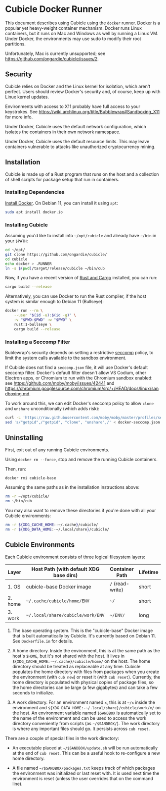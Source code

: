 # Cubicle Docker Runner

This document describes using Cubicle using the `docker` runner.
[Docker](<https://en.wikipedia.org/wiki/Docker_(software)>) is a popular yet
heavy-weight container mechanism. Docker runs Linux containers, but it runs on
Mac and Windows as well by running a Linux VM. Under Docker, the environments
may use sudo to modify their root partitions.

Unfortunately, Mac is currently unsupported; see
<https://github.com/ongardie/cubicle/issues/2>.

## Security

Cubicle relies on Docker and the Linux kernel for isolation, which aren't
perfect. Users should review Docker's security and, of course, keep up with
Linux kernel updates.

Environments with access to X11 probably have full access to your keystrokes.
See <https://wiki.archlinux.org/title/Bubblewrap#Sandboxing_X11> for more info.

Under Docker, Cubicle uses the default network configuration, which isolates
the containers in their own network namespace.

Under Docker, Cubicle uses the default resource limits. This may leave
containers vulnerable to attacks like unauthorized cryptocurrency mining.

## Installation

Cubicle is made up of a Rust program that runs on the host and a collection of
shell scripts for package setup that run in containers.

### Installing Dependencies

[Install Docker](https://docs.docker.com/get-docker/). On Debian 11, you can
install it using `apt`:

```sh
sudo apt install docker.io
```

### Installing Cubicle

Assuming you'd like to install into `~/opt/cubicle` and already have `~/bin` in
your `$PATH`:

```sh
cd ~/opt/
git clone https://github.com/ongardie/cubicle/
cd cubicle
echo docker > .RUNNER
ln -s $(pwd)/target/release/cubicle ~/bin/cub
```

Now, if you have a recent version of [Rust and
Cargo](https://www.rust-lang.org/tools/install) installed, you can run:

```sh
cargo build --release
```

Alternatively, you can use Docker to run the Rust compiler, if the host system
is similar enough to Debian 11 (Bullseye):

```sh
docker run --rm \
    --user "$(id -u):$(id -g)" \
    -v "$PWD:$PWD" -w "$PWD" \
    rust:1-bullseye \
    cargo build --release
```

### Installing a Seccomp Filter

Bublewrap's security depends on setting a restrictive
[seccomp](https://en.wikipedia.org/wiki/Seccomp) policy, to limit the system
calls available to the sandbox environment.

If Cubicle does not find a `seccomp.json` file, it will use Docker's default
seccomp filter. Docker's default filter doesn't allow VS Codium, other Electron
apps, or Chromium to run with the Chromium sandbox enabled: see
<https://github.com/moby/moby/issues/42441> and
<https://chromium.googlesource.com/chromium/src/+/HEAD/docs/linux/sandboxing.md>.

To work around this, we can edit Docker's seccomp policy to allow `clone` and
`unshare` unconditionally (which adds risk):

```sh
curl -L 'https://raw.githubusercontent.com/moby/moby/master/profiles/seccomp/default.json' > docker-seccomp.json
sed 's/"getpid",/"getpid", "clone", "unshare",/' < docker-seccomp.json > seccomp.json
```

## Uninstalling

First, exit out of any running Cubicle environments.

Using `docker rm --force`, stop and remove the running Cubicle containers.

Then, run:

```sh
docker rmi cubicle-base
```

Assuming the same paths as in the installation instructions above:

```sh
rm -r ~/opt/cubicle/
rm ~/bin/cub
```

You may also want to remove these directories if you're done with all your
Cubicle environments:

```sh
rm -r ${XDG_CACHE_HOME:-~/.cache}/cubicle/
rm -r ${XDG_DATA_HOME:-~/.local/share}/cubicle/
```

## Cubicle Environments

Each Cubicle environment consists of three logical filesystem layers:

| Layer   | Host Path (with default XDG base dirs) | Container Path   | Lifetime |
| ------- | -------------------------------------- | ---------------- | -------- |
| 1. OS   | cubicle-base Docker image              | `/` (read-write) | short    |
| 2. home | `~/.cache/cubicle/home/ENV`            | `~/`             | short    |
| 3. work | `~/.local/share/cubicle/work/ENV`      | `~/ENV/`         | long     |

1. The base operating system. This is the "cubicle-base" Docker image that is
   built automatically by Cubicle. It's currently based on Debian 11. See
   `Dockerfile.in` for details.

2. A home directory. Inside the environment, this is at the same path as the
   host's `$HOME`, but it's not shared with the host. It lives in
   `${XDG_CACHE_HOME:-~/.cache}/cubicle/home/` on the host. The home directory
   should be treated as replaceable at any time. Cubicle populates the home
   directory with files from packages when you create the environment (with
   `cub new`) or reset it (with `cub reset`). Currently, the home directory is
   populated with physical copies of package files, so the home directories can
   be large (a few gigabytes) and can take a few seconds to initialize.

3. A work directory. For an environment named `x`, this is at `~/x` inside the
   environment and `${XDG_DATA_HOME:-~/.local/share}/cubicle/work/x/` on the
   host. An environment variable named `$SANDBOX` is automatically set to the
   name of the environment and can be used to access the work directory
   conveniently from scripts (as `~/$SANDBOX/`). The work directory is where
   any important files should go. It persists across `cub reset`.

There are a couple of special files in the work directory:

- An executable placed at `~/$SANDBOX/update.sh` will be run automatically at
  the end of `cub reset`. This can be a useful hook to re-configure a new home
  directory.

- A file named `~/$SANDBOX/packages.txt` keeps track of which packages the
  environment was initialized or last reset with. It is used next time the
  environment is reset (unless the user overrides that on the command line).
